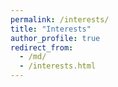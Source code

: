 ```yaml
---
permalink: /interests/
title: "Interests"
author_profile: true
redirect_from: 
  - /md/
  - /interests.html
---
```




















